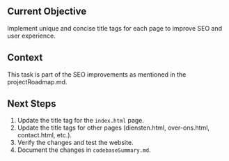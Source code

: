 ## Current Objective
Implement unique and concise title tags for each page to improve SEO and user experience.

## Context
This task is part of the SEO improvements as mentioned in the projectRoadmap.md.

## Next Steps
1. Update the title tag for the `index.html` page.
2. Update the title tags for other pages (diensten.html, over-ons.html, contact.html, etc.).
3. Verify the changes and test the website.
4. Document the changes in `codebaseSummary.md`.
